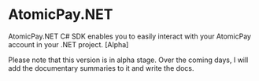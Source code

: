 # AtomicPay.NET
AtomicPay.NET C# SDK enables you to easily interact with your AtomicPay account in your .NET project. [Alpha]

Please note that this version is in alpha stage. Over the coming days, I will add the documentary summaries to it and write the docs. 
